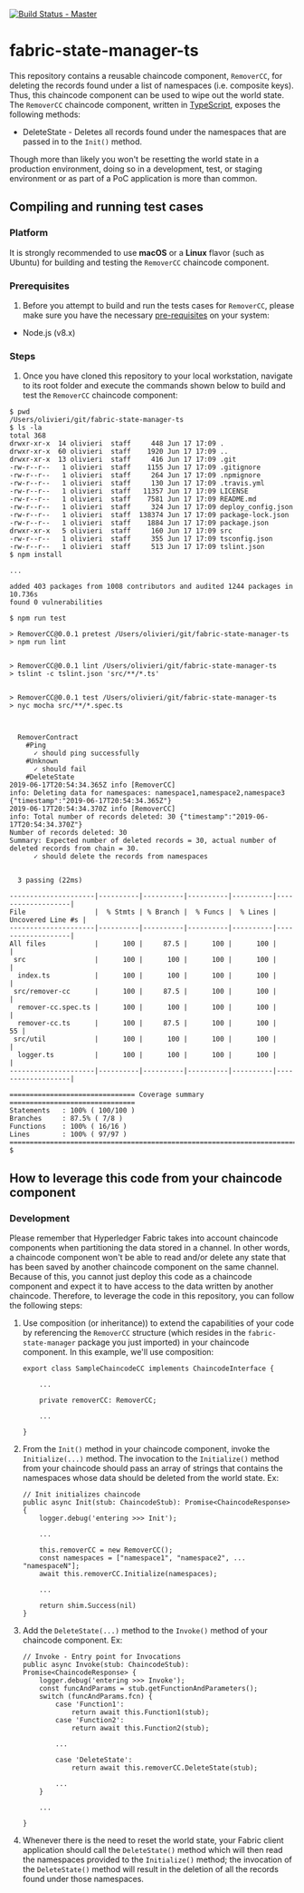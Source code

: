 [![Build Status - Master](https://travis-ci.org/rolivieri/fabric-state-manager-ts.svg?branch=master)](https://travis-ci.org/rolivieri/fabric-state-manager-ts/builds)

# fabric-state-manager-ts

This repository contains a reusable chaincode component, `RemoverCC`, for deleting the records found under a list of namespaces (i.e. composite keys). Thus, this chaincode component can be used to wipe out the world state. The `RemoverCC` chaincode component, written in [TypeScript](https://www.typescriptlang.org/), exposes the following methods:

 - DeleteState - Deletes all records found under the namespaces that are passed in to the `Init()` method.

Though more than likely you won't be resetting the world state in a production environment, doing so in a development, test, or staging environment or as part of a PoC application is more than common.

## Compiling and running test cases

### Platform
It is strongly recommended to use **macOS** or a **Linux** flavor (such as Ubuntu) for building and testing the `RemoverCC` chaincode component.

### Prerequisites
1) Before you attempt to build and run the tests cases for `RemoverCC`, please make sure you have the necessary [pre-requisites](https://hyperledger-fabric.readthedocs.io/en/release-1.4/prereqs.html) on your system:

* Node.js (v8.x)

### Steps
1) Once you have cloned this repository to your local workstation, navigate to its root folder and execute the commands shown below to build and test the `RemoverCC` chaincode component:

```
$ pwd
/Users/olivieri/git/fabric-state-manager-ts
$ ls -la
total 368
drwxr-xr-x  14 olivieri  staff     448 Jun 17 17:09 .
drwxr-xr-x  60 olivieri  staff    1920 Jun 17 17:09 ..
drwxr-xr-x  13 olivieri  staff     416 Jun 17 17:09 .git
-rw-r--r--   1 olivieri  staff    1155 Jun 17 17:09 .gitignore
-rw-r--r--   1 olivieri  staff     264 Jun 17 17:09 .npmignore
-rw-r--r--   1 olivieri  staff     130 Jun 17 17:09 .travis.yml
-rw-r--r--   1 olivieri  staff   11357 Jun 17 17:09 LICENSE
-rw-r--r--   1 olivieri  staff    7581 Jun 17 17:09 README.md
-rw-r--r--   1 olivieri  staff     324 Jun 17 17:09 deploy_config.json
-rw-r--r--   1 olivieri  staff  138374 Jun 17 17:09 package-lock.json
-rw-r--r--   1 olivieri  staff    1884 Jun 17 17:09 package.json
drwxr-xr-x   5 olivieri  staff     160 Jun 17 17:09 src
-rw-r--r--   1 olivieri  staff     355 Jun 17 17:09 tsconfig.json
-rw-r--r--   1 olivieri  staff     513 Jun 17 17:09 tslint.json
$ npm install

...

added 403 packages from 1008 contributors and audited 1244 packages in 10.736s
found 0 vulnerabilities

$ npm run test

> RemoverCC@0.0.1 pretest /Users/olivieri/git/fabric-state-manager-ts
> npm run lint


> RemoverCC@0.0.1 lint /Users/olivieri/git/fabric-state-manager-ts
> tslint -c tslint.json 'src/**/*.ts'


> RemoverCC@0.0.1 test /Users/olivieri/git/fabric-state-manager-ts
> nyc mocha src/**/*.spec.ts



  RemoverContract
    #Ping
      ✓ should ping successfully
    #Unknown
      ✓ should fail
    #DeleteState
2019-06-17T20:54:34.365Z info [RemoverCC]                                         info: Deleting data for namespaces: namespace1,namespace2,namespace3 {"timestamp":"2019-06-17T20:54:34.365Z"}
2019-06-17T20:54:34.370Z info [RemoverCC]                                         info: Total number of records deleted: 30 {"timestamp":"2019-06-17T20:54:34.370Z"}
Number of records deleted: 30
Summary: Expected number of deleted records = 30, actual number of deleted records from chain = 30.
      ✓ should delete the records from namespaces


  3 passing (22ms)

---------------------|----------|----------|----------|----------|-------------------|
File                 |  % Stmts | % Branch |  % Funcs |  % Lines | Uncovered Line #s |
---------------------|----------|----------|----------|----------|-------------------|
All files            |      100 |     87.5 |      100 |      100 |                   |
 src                 |      100 |      100 |      100 |      100 |                   |
  index.ts           |      100 |      100 |      100 |      100 |                   |
 src/remover-cc      |      100 |     87.5 |      100 |      100 |                   |
  remover-cc.spec.ts |      100 |      100 |      100 |      100 |                   |
  remover-cc.ts      |      100 |     87.5 |      100 |      100 |                55 |
 src/util            |      100 |      100 |      100 |      100 |                   |
  logger.ts          |      100 |      100 |      100 |      100 |                   |
---------------------|----------|----------|----------|----------|-------------------|

=============================== Coverage summary ===============================
Statements   : 100% ( 100/100 )
Branches     : 87.5% ( 7/8 )
Functions    : 100% ( 16/16 )
Lines        : 100% ( 97/97 )
================================================================================
$  
```

## How to leverage this code from your chaincode component
### Development
Please remember that Hyperledger Fabric takes into account chaincode components when partitioning the data stored in a channel. In other words, a chaincode component won't be able to read and/or delete any state that has been saved by another chaincode component on the same channel. Because of this, you cannot just deploy this code as a chaincode component and expect it to have access to the data written by another chaincode. Therefore, to leverage the code in this repository, you can follow the following steps:

1. Use composition (or inheritance)) to extend the capabilities of your code by referencing the `RemoverCC` structure (which resides in the `fabric-state-manager` package you just imported) in your chaincode component. In this example, we'll use composition:
    
    ```
    export class SampleChaincodeCC implements ChaincodeInterface {

        ...

        private removerCC: RemoverCC;

        ...
        
    }
    ```

2. From the `Init()` method in your chaincode component, invoke the `Initialize(...)` method. The invocation to the `Initialize()` method from your chaincode should pass an array of strings that contains the namespaces whose data should be deleted from the world state.  Ex:

    ```
    // Init initializes chaincode
    public async Init(stub: ChaincodeStub): Promise<ChaincodeResponse> {
        logger.debug('entering >>> Init');

        ...

        this.removerCC = new RemoverCC();
        const namespaces = ["namespace1", "namespace2", ... "namespaceN"];	
        await this.removerCC.Initialize(namespaces);

        ...

        return shim.Success(nil)
    }
    ```

3. Add the `DeleteState(...)` method to the `Invoke()` method of your chaincode component.  Ex:

    ```
    // Invoke - Entry point for Invocations
    public async Invoke(stub: ChaincodeStub): Promise<ChaincodeResponse> {
        logger.debug('entering >>> Invoke');
        const funcAndParams = stub.getFunctionAndParameters();
        switch (funcAndParams.fcn) {
            case 'Function1':
                return await this.Function1(stub);
            case 'Function2':
                return await this.Function2(stub);
            
            ...
            
            case 'DeleteState':
                return await this.removerCC.DeleteState(stub);

            ...
        }

        ...
       
    }
    ```

4. Whenever there is the need to reset the world state, your Fabric client application should call the `DeleteState()` method which will then read the namespaces provided to the `Initialize()` method; the invocation of the `DeleteState()` method will result in the deletion of all the records found under those namespaces.
